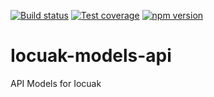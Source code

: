 [![Build status](https://github.com/cuaklabs/iocuak/workflows/ci/badge.svg)](https://github.com/cuaklabs/iocuak/workflows/build/badge.svg)
[![Test coverage](https://codecov.io/gh/cuaklabs/iocuak/branch/master/graph/badge.svg?flag=iocuak-models)](https://codecov.io/gh/cuaklabs/iocuak/branch/master/graph/badge.svg?flag=iocuak-models)
[![npm version](https://img.shields.io/github/package-json/v/cuaklabs/iocuak?filename=packages%2Fiocuak-models%2Fpackage.json&style=plastic)](https://www.npmjs.com/package/@cuaklabs/iocuak-models)

# Iocuak-models-api

API Models for Iocuak
